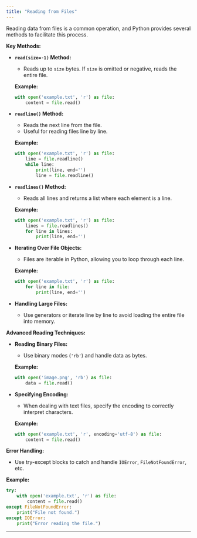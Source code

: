 ```yaml
---
title: "Reading from Files"
---
```


Reading data from files is a common operation, and Python provides several methods to facilitate this process.

**Key Methods:**

- **`read(size=-1)` Method:**

  - Reads up to `size` bytes. If `size` is omitted or negative, reads the entire file.

  **Example:**

  ```python
  with open('example.txt', 'r') as file:
      content = file.read()
  ```

- **`readline()` Method:**

  - Reads the next line from the file.
  - Useful for reading files line by line.

  **Example:**

  ```python
  with open('example.txt', 'r') as file:
      line = file.readline()
      while line:
          print(line, end='')
          line = file.readline()
  ```

- **`readlines()` Method:**

  - Reads all lines and returns a list where each element is a line.

  **Example:**

  ```python
  with open('example.txt', 'r') as file:
      lines = file.readlines()
      for line in lines:
          print(line, end='')
  ```

- **Iterating Over File Objects:**

  - Files are iterable in Python, allowing you to loop through each line.

  **Example:**

  ```python
  with open('example.txt', 'r') as file:
      for line in file:
          print(line, end='')
  ```

- **Handling Large Files:**
  - Use generators or iterate line by line to avoid loading the entire file into memory.

**Advanced Reading Techniques:**

- **Reading Binary Files:**

  - Use binary modes (`'rb'`) and handle data as bytes.

  **Example:**

  ```python
  with open('image.png', 'rb') as file:
      data = file.read()
  ```

- **Specifying Encoding:**

  - When dealing with text files, specify the encoding to correctly interpret characters.

  **Example:**

  ```python
  with open('example.txt', 'r', encoding='utf-8') as file:
      content = file.read()
  ```

**Error Handling:**

- Use try-except blocks to catch and handle `IOError`, `FileNotFoundError`, etc.

**Example:**

```python
try:
    with open('example.txt', 'r') as file:
        content = file.read()
except FileNotFoundError:
    print("File not found.")
except IOError:
    print("Error reading the file.")
```

---
